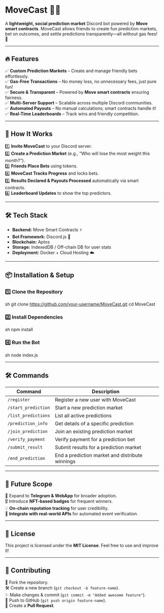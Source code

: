 # MoveCast 🎲✨

A **lightweight, social prediction market** Discord bot powered by **Move smart contracts**. MoveCast allows friends to create fun prediction markets, bet on outcomes, and settle predictions transparently—all without gas fees! 🚀

---

## 🔥 Features

✅ **Custom Prediction Markets** – Create and manage friendly bets effortlessly.  
✅ **Gas-Free Transactions** – No money loss, no unnecessary fees, just pure fun!  
✅ **Secure & Transparent** – Powered by **Move smart contracts** ensuring fairness.  
✅ **Multi-Server Support** – Scalable across multiple Discord communities.  
✅ **Automated Payouts** – No manual calculations; smart contracts handle it!  
✅ **Real-Time Leaderboards** – Track wins and friendly competition.  

---

## 🚀 How It Works

1️⃣ **Invite MoveCast** to your Discord server.  
2️⃣ **Create a Prediction Market** (e.g., "Who will lose the most weight this month?").  
3️⃣ **Friends Place Bets** using tokens.  
4️⃣ **MoveCast Tracks Progress** and locks bets.  
5️⃣ **Results Declared & Payouts Processed** automatically via smart contracts.  
6️⃣ **Leaderboard Updates** to show the top predictors.  

---

## 🛠️ Tech Stack

- **Backend:** Move Smart Contracts ⚡  
- **Bot Framework:** Discord.js 🤖  
- **Blockchain:** Aptos  
- **Storage:** IndexedDB / Off-chain DB for user stats  
- **Deployment:** Docker + Cloud Hosting ☁️  

---

## 📦 Installation & Setup

### 1️⃣ Clone the Repository
sh
git clone https://github.com/your-username/MoveCast.git
cd MoveCast


### 2️⃣ Install Dependencies
sh
npm install


### 4️⃣ Run the Bot
sh
node index.js


---

## 🛠 Commands

| Command                 | Description |
|-------------------------|-------------|
| `/register`             | Register a new user with MoveCast |
| `/start_prediction`     | Start a new prediction market |
| `/list_predictions`     | List all active predictions |
| `/prediction_info`      | Get details of a specific prediction |
| `/join_prediction`      | Join an existing prediction market |
| `/verify_payment`       | Verify payment for a prediction bet |
| `/submit_result`        | Submit results for a prediction market |
| `/end_prediction`       | End a prediction market and distribute winnings |

---

## 🔮 Future Scope

🚀 Expand to **Telegram & WebApp** for broader adoption.  
🎖️ Introduce **NFT-based badges** for frequent winners.  
💡 **On-chain reputation tracking** for user credibility.  
🔗 **Integrate with real-world APIs** for automated event verification.  

---

## 📜 License

This project is licensed under the **MIT License**. Feel free to use and improve it!

---

## 🤝 Contributing

🚀 Fork the repository.  
🛠 Create a new branch (`git checkout -b feature-name`).  
✨ Make changes & commit (`git commit -m "Added awesome feature"`).  
🔄 Push to GitHub (`git push origin feature-name`).  
🎉 Create a **Pull Request**.  

